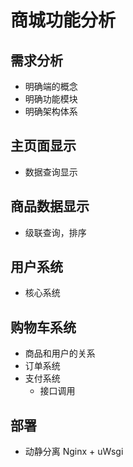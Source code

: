 # 商城功能分析

## 需求分析
- 明确端的概念
- 明确功能模块
- 明确架构体系

## 主页面显示
+ 数据查询显示

## 商品数据显示
- 级联查询，排序

## 用户系统
- 核心系统

## 购物车系统
- 商品和用户的关系
- 订单系统
- 支付系统
   - 接口调用

## 部署
- 动静分离 Nginx + uWsgi
